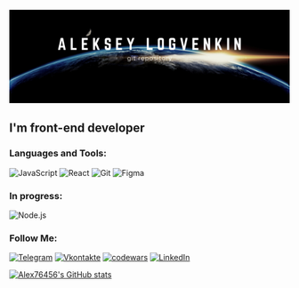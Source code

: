 [![Header](./assets/header.png)](https://github.com/Alex76456?tab=repositories)

## I'm  front-end developer

### Languages and Tools:
![JavaScript](https://img.shields.io/badge/-JavaScript-090909?style=for-the-badge&logo=JavaScript&logoColor=E9D54D)
![React](https://img.shields.io/badge/-React-090909?style=for-the-badge&logo=React&logoColor=4F7DB3)
![Git](https://img.shields.io/badge/-Git-090909?style=for-the-badge&logo=Github&logoColor=white)
![Figma](https://img.shields.io/badge/-Figma-090909?style=for-the-badge&logo=Figma&logoColor=white)

### In progress:
![Node.js](https://img.shields.io/badge/-Node.js-090909?style=for-the-badge&logo=Node.js&logoColor=white)

### Follow Me:
[![Telegram](https://img.shields.io/badge/-Telegram-090909?style=for-the-badge&logo=telegram&logoColor=27A0D9)](https://t.me/alogvenkin)
[![Vkontakte](https://img.shields.io/badge/-Vkontakte-090909?style=for-the-badge&logo=Vk&logoColor=4F7DB3)](https://vk.com/logvenkin)
[![codewars](https://img.shields.io/badge/-codewars-090909?style=for-the-badge&logo=codewars&logoColor=red)](https://www.codewars.com/users/Aleksey%20L.%2019-cohort-Lime)
[![LinkedIn](https://img.shields.io/badge/-LinkedIn-090909?style=for-the-badge&logo=linkedin&logoColor=007BB6)](https://www.linkedin.com/in/aleksey-logvenkin-9292a9209/)


[![Alex76456's GitHub stats](https://github-readme-stats.vercel.app/api?username=Alex76456?show_icons=true)](https://github.com/Alex76456/github-readme-stats)
